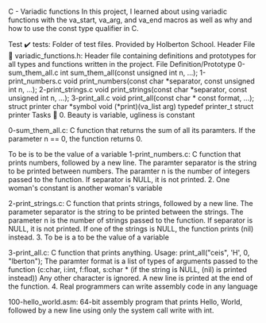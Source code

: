 C - Variadic functions In this project, I learned about using variadic functions with the va_start, va_arg, and va_end macros as well as why and how to use the const type qualifier in C.

Test ✔️ tests: Folder of test files. Provided by Holberton School. Header File 📁 variadic_functions.h: Header file containing definitions and prototypes for all types and functions written in the project. File Definition/Prototype 0-sum_them_all.c int sum_them_all(const unsigned int n, ...); 1-print_numbers.c void print_numbers(const char *separator, const unsigned int n, ...); 2-print_strings.c void print_strings(const char *separator, const unsigned int n, ...); 3-print_all.c void print_all(const char * const format, ...); struct printer char *symbol void (*print)(va_list arg) typedef printer_t struct printer Tasks 📃 0. Beauty is variable, ugliness is constant

0-sum_them_all.c: C function that returns the sum of all its paramters. If the parameter n == 0, the function returns 0.

To be is to be the value of a variable
1-print_numbers.c: C function that prints numbers, followed by a new line. The paramter separator is the string to be printed between numbers. The paramter n is the number of integers passed to the function. If separator is NULL, it is not printed. 2. One woman's constant is another woman's variable

2-print_strings.c: C function that prints strings, followed by a new line. The parameter separator is the string to be printed between the strings. The parameter n is the number of strings passed to the function. If separator is NULL, it is not printed. If one of the strings is NULL, the function prints (nil) instead. 3. To be is a to be the value of a variable

3-print_all.c: C function that prints anything. Usage: print_all("ceis", 'H', 0, "lberton"); The paramter format is a list of types of arguments passed to the function (c:char, i:int, f:float, s:char * (if the string is NULL, (nil) is printed instead)) Any other character is ignored. A new line is printed at the end of the function. 4. Real programmers can write assembly code in any language

100-hello_world.asm: 64-bit assembly program that prints Hello, World, followed by a new line using only the system call write with int.
